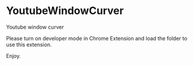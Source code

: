 # YoutubeWindowCurver
Youtube window curver

Please turn on developer mode in Chrome Extension and load the folder to use this extension.

Enjoy. 
